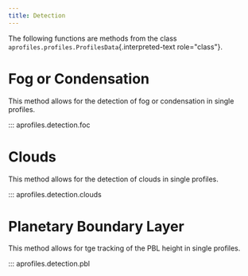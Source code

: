 ```yaml
---
title: Detection
---
```


The following functions are methods from the class
`aprofiles.profiles.ProfilesData`{.interpreted-text role="class"}.

Fog or Condensation
===================

This method allows for the detection of fog or condensation in single
profiles.

::: aprofiles.detection.foc

Clouds
======

This method allows for the detection of clouds in single profiles.

::: aprofiles.detection.clouds

Planetary Boundary Layer
========================

This method allows for tge tracking of the PBL height in single
profiles.

::: aprofiles.detection.pbl
